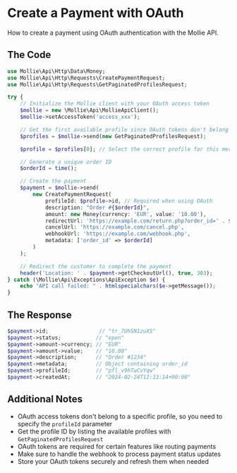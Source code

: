 # Create a Payment with OAuth

How to create a payment using OAuth authentication with the Mollie API.

## The Code

```php
use Mollie\Api\Http\Data\Money;
use Mollie\Api\Http\Requests\CreatePaymentRequest;
use Mollie\Api\Http\Requests\GetPaginatedProfilesRequest;

try {
    // Initialize the Mollie client with your OAuth access token
    $mollie = new \Mollie\Api\MollieApiClient();
    $mollie->setAccessToken('access_xxx');

    // Get the first available profile since OAuth tokens don't belong to a specific profile
    $profiles = $mollie->send(new GetPaginatedProfilesRequest);

    $profile = $profiles[0]; // Select the correct profile for this merchant

    // Generate a unique order ID
    $orderId = time();

    // Create the payment
    $payment = $mollie->send(
        new CreatePaymentRequest(
            profileId: $profile->id, // Required when using OAuth
            description: "Order #{$orderId}",
            amount: new Money(currency: 'EUR', value: '10.00'),
            redirectUrl: 'https://example.com/return.php?order_id=' . $orderId,
            cancelUrl: 'https://example.com/cancel.php',
            webhookUrl: 'https://example.com/webhook.php',
            metadata: ['order_id' => $orderId]
        )
    );

    // Redirect the customer to complete the payment
    header('Location: ' . $payment->getCheckoutUrl(), true, 303);
} catch (\Mollie\Api\Exceptions\ApiException $e) {
    echo "API call failed: " . htmlspecialchars($e->getMessage());
}
```

## The Response

```php
$payment->id;                // "tr_7UhSN1zuXS"
$payment->status;           // "open"
$payment->amount->currency; // "EUR"
$payment->amount->value;    // "10.00"
$payment->description;      // "Order #1234"
$payment->metadata;         // Object containing order_id
$payment->profileId;        // "pfl_v9hTwCvYqw"
$payment->createdAt;        // "2024-02-24T12:13:14+00:00"
```

## Additional Notes

- OAuth access tokens don't belong to a specific profile, so you need to specify the `profileId` parameter
- Get the profile ID by listing the available profiles with `GetPaginatedProfilesRequest`
- OAuth tokens are required for certain features like routing payments
- Make sure to handle the webhook to process payment status updates
- Store your OAuth tokens securely and refresh them when needed
